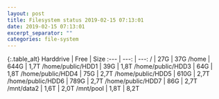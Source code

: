 ```yaml
---
layout: post
title: Filesystem status 2019-02-15 07:13:01
date: 2019-02-15 07:13:01
excerpt_separator: ""
categories: file-system
---
```

{:.table_alt}
Harddrive | Free | Size
:--- | ---: | ---:
/ | 27G | 37G
/home | 644G | 1,7T
/home/public/HDD1 | 39G | 1,8T
/home/public/HDD3 | 64G | 1,8T
/home/public/HDD4 | 75G | 2,7T
/home/public/HDD5 | 610G | 2,7T
/home/public/HDD6 | 789G | 2,7T
/home/public/HDD7 | 86G | 2,7T
/mnt/data2 | 1,6T | 2,0T
/mnt/pool | 1,8T | 8,2T
